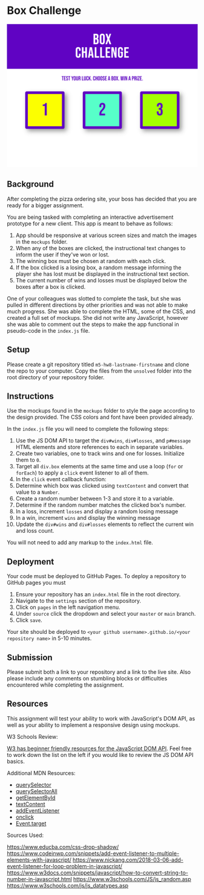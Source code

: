 # Box Challenge

![laptop mockup of the box challenge assignment](./mockups/laptop-1024x768.png)

## Background

After completing the pizza ordering site, your boss has decided that you are ready for a bigger assignment.

You are being tasked with completing an interactive advertisement prototype for a new client. This app is meant to behave as follows:

1. App should be responsive at various screen sizes and match the images in the `mockups` folder.
1. When any of the boxes are clicked, the instructional text changes to inform the user if they've won or lost.
1. The winning box must be chosen at random with each click.
1. If the box clicked is a losing box, a random message informing the player she has lost must be displayed in the instructional text section.
1. The current number of wins and losses must be displayed below the boxes after a box is clicked.

One of your colleagues was slotted to complete the task, but she was pulled in different directions by other priorities and was not able to make much progress. She was able to complete the HTML, some of the CSS, and created a full set of mockups. She did not write any JavaScript, however she was able to comment out the steps to make the app functional in pseudo-code in the `index.js` file.

## Setup

Please create a git repository titled `m5-hw8-lastname-firstname` and clone the repo to your computer. Copy the files from the `unsolved` folder into the root directory of your repository folder.

## Instructions

Use the mockups found in the `mockups` folder to style the page according to the design provided. The CSS colors and font have been provided already.

In the `index.js` file you will need to complete the following steps:

1. Use the JS DOM API to target the `div#wins`, `div#losses`, and `p#message` HTML elements and store references to each in separate variables.
1. Create two variables, one to track wins and one for losses. Initialize them to `0`.
1. Target all `div.box` elements at the same time and use a loop (`for` or `forEach`) to apply a `click` event listener to all of them.
1. In the `click` event callback function:
  1. Determine which box was clicked using `textContent` and convert that value to a `Number`.
  1. Create a random number between 1-3 and store it to a variable.
  1. Determine if the random number matches the clicked box's number.
  1. In a loss, increment `losses` and display a random losing message
  1. In a win, increment `wins` and display the winning message
  1. Update the `div#wins` and `div#losses` elements to reflect the current win and loss count.

You will not need to add any markup to the `index.html` file.

## Deployment

Your code must be deployed to GitHub Pages. To deploy a repository to GitHub pages you must

1. Ensure your repository has an `index.html` file in the root directory.
1. Navigate to the `settings` section of the repository.
1. Click on `pages` in the left navigation menu.
1. Under `source` click the dropdown and select your `master` or `main` branch.
1. Click `save`.

Your site should be deployed to `<your github username>.github.io/<your repository name>` in 5-10 minutes.

## Submission

Please submit both a link to your repository and a link to the live site. Also please include any comments on stumbling blocks or difficulties encountered while completing the assignment.

## Resources

This assignment will test your ability to work with JavaScript's DOM API, as well as your ability to implement a responsive design using mockups.

W3 Schools Review:

[W3 has beginner friendly resources for the JavaScript DOM API](https://www.w3schools.com/js/js_htmldom.asp). Feel free to work down the list on the left if you would like to review the JS DOM API basics.

Additional MDN Resources:

- [querySelector](https://developer.mozilla.org/en-US/docs/Web/API/Document/querySelector)
- [querySelectorAll](https://developer.mozilla.org/en-US/docs/Web/API/Document/querySelectorAll)
- [getElementById](https://developer.mozilla.org/en-US/docs/Web/API/Document/getElementById)
- [textContent](https://developer.mozilla.org/en-US/docs/Web/API/Node/textContent)
- [addEventListener](https://developer.mozilla.org/en-US/docs/Web/API/EventTarget/addEventListener)
- [onclick](https://developer.mozilla.org/en-US/docs/Web/API/GlobalEventHandlers/onclick)
- [Event.target](https://developer.mozilla.org/en-US/docs/Web/API/Event/target)




Sources Used:

https://www.educba.com/css-drop-shadow/
https://www.codeinwp.com/snippets/add-event-listener-to-multiple-elements-with-javascript/ 
https://www.nickang.com/2018-03-06-add-event-listener-for-loop-problem-in-javascript/
https://www.w3docs.com/snippets/javascript/how-to-convert-string-to-number-in-javascript.html
https://www.w3schools.com/JS/js_random.asp
https://www.w3schools.com/js/js_datatypes.asp